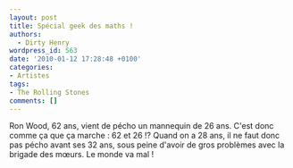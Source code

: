 ```yaml
---
layout: post
title: Spécial geek des maths !
authors:
  - Dirty Henry
wordpress_id: 563
date: '2010-01-12 17:28:48 +0100'
categories:
- Artistes
tags:
- The Rolling Stones
comments: []
---
```

Ron Wood, 62 ans, vient de pécho un mannequin de 26 ans. C'est donc comme ça que ça marche : 62 et 26 !? Quand on a 28 ans, il ne faut donc pas pécho avant ses 32 ans, sous peine d'avoir de gros problèmes avec la brigade des mœurs. Le monde va mal !
